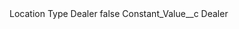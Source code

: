 <?xml version="1.0" encoding="UTF-8"?>
<CustomMetadata xmlns="http://soap.sforce.com/2006/04/metadata" xmlns:xsi="http://www.w3.org/2001/XMLSchema-instance" xmlns:xsd="http://www.w3.org/2001/XMLSchema">
    <label>Location Type Dealer</label>
    <protected>false</protected>
    <values>
        <field>Constant_Value__c</field>
        <value xsi:type="xsd:string">Dealer</value>
    </values>
</CustomMetadata>
